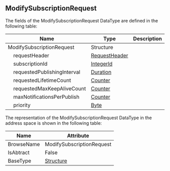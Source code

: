 <!-- datatype -->
## ModifySubscriptionRequest
<!-- end of description -->
The fields of the ModifySubscriptionRequest DataType are defined in the following table:  

|Name|Type|Description|
|---|---|---|
|ModifySubscriptionRequest|Structure||
|&nbsp;&nbsp;&nbsp;&nbsp;requestHeader|[RequestHeader](../../../Part4/Services/RequestHeader/readme.md)||
|&nbsp;&nbsp;&nbsp;&nbsp;subscriptionId|[IntegerId](../../../Part4/DataTypes/IntegerId/readme.md)||
|&nbsp;&nbsp;&nbsp;&nbsp;requestedPublishingInterval|[Duration](../../../Part3/DataTypes/Duration/readme.md)||
|&nbsp;&nbsp;&nbsp;&nbsp;requestedLifetimeCount|[Counter](../../../Part4/DataTypes/Counter/readme.md)||
|&nbsp;&nbsp;&nbsp;&nbsp;requestedMaxKeepAliveCount|[Counter](../../../Part4/DataTypes/Counter/readme.md)||
|&nbsp;&nbsp;&nbsp;&nbsp;maxNotificationsPerPublish|[Counter](../../../Part4/DataTypes/Counter/readme.md)||
|&nbsp;&nbsp;&nbsp;&nbsp;priority|[Byte](../../../Part3/DataTypes/Byte/readme.md)||

The representation of the ModifySubscriptionRequest DataType in the address space is shown in the following table:  

|Name|Attribute|
|---|---|
|BrowseName|ModifySubscriptionRequest|
|IsAbtract|False|
|BaseType|[Structure](../../../Part3/DataTypes/Structure/readme.md)|

